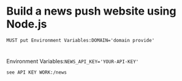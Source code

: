 # Build a news push website using Node.js
```MUST put Environment Variables:DOMAIN='domain provide'```
#
Environment Variables:```NEWS_API_KEY='YOUR-API-KEY'```
```
see API KEY WORK:/news
```
